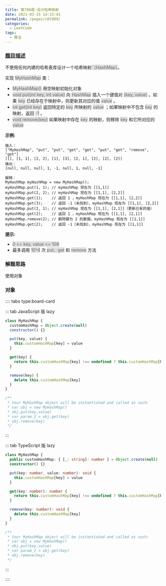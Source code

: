 ```yaml
---
title: 第706题-设计哈希映射
date: 2021-03-15 14:15:43
permalink: /pages/c07d89/
categories:
  - LeetCode
tags:
  - 算法
---
```


### [题目描述](https://leetcode-cn.com/problems/design-hashmap/)

不使用任何内建的哈希表库设计一个哈希映射<span style="background: #ddd; color: #666;">（HashMap）</span>。

实现 <span style="background: #ddd; color: #666;">MyHashMap</span> 类：

- <span style="background: #ddd; color: #666;">MyHashMap()</span> 用空映射初始化对象
- <span style="background: #ddd; color: #666;">void put(int key, int value)</span> 向 <span style="background: #ddd; color: #666;">HashMap</span> 插入一个键值对 <span style="background: #ddd; color: #666;">(key, value)</span> 。如果 <span style="background: #ddd; color: #666;">key</span> 已经存在于映射中，则更新其对应的值 <span style="background: #ddd; color: #666;">value</span> 。
- <span style="background: #ddd; color: #666;">int get(int key)</span> 返回特定的 <span style="background: #ddd; color: #666;">key</span> 所映射的 <span style="background: #ddd; color: #666;">value</span> ；如果映射中不包含 <span style="background: #ddd; color: #666;">key</span> 的映射，返回 <span style="background: #ddd; color: #666;">-1</span> 。
- <span style="background: #ddd; color: #666;">void remove(key)</span> 如果映射中存在 <span style="background: #ddd; color: #666;">key</span> 的映射，则移除 <span style="background: #ddd; color: #666;">key</span> 和它所对应的 <span style="background: #ddd; color: #666;">value</span>

<!-- more -->

**示例:**

```
输入：
["MyHashMap", "put", "put", "get", "get", "put", "get", "remove", "get"]
[[], [1, 1], [2, 2], [1], [3], [2, 1], [2], [2], [2]]
输出：
[null, null, null, 1, -1, null, 1, null, -1]

解释：
MyHashMap myHashMap = new MyHashMap();
myHashMap.put(1, 1); // myHashMap 现在为 [[1,1]]
myHashMap.put(2, 2); // myHashMap 现在为 [[1,1], [2,2]]
myHashMap.get(1);    // 返回 1 ，myHashMap 现在为 [[1,1], [2,2]]
myHashMap.get(3);    // 返回 -1（未找到），myHashMap 现在为 [[1,1], [2,2]]
myHashMap.put(2, 1); // myHashMap 现在为 [[1,1], [2,1]]（更新已有的值）
myHashMap.get(2);    // 返回 1 ，myHashMap 现在为 [[1,1], [2,1]]
myHashMap.remove(2); // 删除键为 2 的数据，myHashMap 现在为 [[1,1]]
myHashMap.get(2);    // 返回 -1（未找到），myHashMap 现在为 [[1,1]]
```

**提示:**

- <span style="background: #ddd; color: #666;">0 <= key, value <= 106</span>
- 最多调用 <span style="background: #ddd; color: #666;">10^4</span> 次 <span style="background: #ddd; color: #666;">put、get</span> 和 <span style="background: #ddd; color: #666;">remove</span> 方法

### 解题思路

使用对象

### 对象

:::: tabs type:board-card

::: tab JavaScript 版 lazy

```JavaScript
class MyHashMap {
  customHashMap = Object.create(null)
  constructor() {}

  put(key, value) {
    this.customHashMap[key] = value
  }

  get(key) {
    return this.customHashMap[key] !== undefined ? this.customHashMap[key] : -1
  }

  remove(key) {
    delete this.customHashMap[key]
  }
}

/**
 * Your MyHashMap object will be instantiated and called as such:
 * var obj = new MyHashMap()
 * obj.put(key,value)
 * var param_2 = obj.get(key)
 * obj.remove(key)
 */
```

:::

::: tab TypeScript 版 lazy

```TypeScript
class MyHashMap {
  public customHashMap: { [_: string]: number } = Object.create(null)
  constructor() {}

  put(key: number, value: number): void {
    this.customHashMap[key] = value
  }

  get(key: number): number {
    return this.customHashMap[key] !== undefined ? this.customHashMap[key] : -1
  }

  remove(key: number): void {
    delete this.customHashMap[key]
  }
}

/**
 * Your MyHashMap object will be instantiated and called as such:
 * var obj = new MyHashMap()
 * obj.put(key,value)
 * var param_2 = obj.get(key)
 * obj.remove(key)
 */
```

:::

::::
